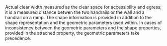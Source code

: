 ﻿Actual clear width measured as the clear space for accessibility and egress; it is a measured distance betwen the two handrails or the wall and a handrail on a ramp.
The shape information is provided in addition to the shape representation and the geometric parameters used within. In cases of inconsistency between the geometric parameters and the shape properties, provided in the attached property, the geometric parameters take precedence.